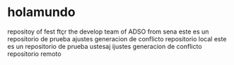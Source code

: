 # holamundo
repositoy of fest ftçr the develop team of ADSO from sena 
este es un repositorio de prueba 
ajustes generacion de conflicto repositorio local 
este es un repositorio de prueba  ustesaj
ijustes generacion de conflicto repositorio remoto 
